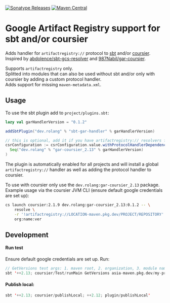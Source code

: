 [![Sonatype Releases](https://img.shields.io/nexus/r/https/oss.sonatype.org/dev.rolang/gar-coursier_2.13.svg?label=Sonatype%20Release)](https://oss.sonatype.org/content/repositories/releases/dev/rolang/gar-coursier_2.13/)
[![Maven Central](https://maven-badges.herokuapp.com/maven-central/dev.rolang/gar-coursier_2.13/badge.svg)](https://maven-badges.herokuapp.com/maven-central/dev.rolang/gar-coursier_2.13/)

# Google Artifact Registry support for sbt and/or coursier

Adds handler for `artifactregistry://` protocol to [sbt](https://www.scala-sbt.org/) and/or [coursier](https://get-coursier.io/).  
Inspired by [abdolence/sbt-gcs-resolver](https://github.com/abdolence/sbt-gcs-resolver) and [987Nabil/gar-coursier](https://github.com/987Nabil/gar-coursier).

Supports `artifactregistry` only.  
Splitted into modules that can also be used without sbt and/or only with coursier by adding a custom protocol handler.  
Adds support for missing `maven-metadata.xml`.

## Usage

To use the sbt plugin add to `project/plugins.sbt`:

```scala
lazy val garHandlerVersion = "0.1.2"

addSbtPlugin("dev.rolang" % "sbt-gar-handler" % garHandlerVersion)

// this is optional, add it if you have artifactregistry:// resolvers for build dependencies
csrConfiguration := csrConfiguration.value.withProtocolHandlerDependencies(
  Seq("dev.rolang" % "gar-coursier_2.13" % garHandlerVersion)
)
```

The plugin is automatically enabled for all projects and will install a global `artifactregistry://` handler
as well as adding the protocol handler to coursier.

To use with coursier only use the `dev.rolang:gar-coursier_2.13` package.  
Example usage via the coursier JVM CLI (ensure default google credentials are set up):

```bash
cs launch coursier:2.1.9 dev.rolang:gar-coursier_2.13:0.1.2 -- \
    resolve \
    -r '!artifactregistry://LOCATION-maven.pkg.dev/PROJECT/REPOSITORY' -r central \
    org:name:ver
```

## Development

#### Run test

Ensure default google credentials are set up. Run:

```scala
// GetVersions test args: 1. maven root, 2. organization, 3. module name
sbt '++2.13; coursier/Test/runMain GetVersions asia-maven.pkg.dev/my-project/maven com.example my-package_2.13'
```

#### Publish local:

```scala
sbt '++2.13; coursier/publishLocal; ++2.12; plugin/publishLocal'
```

